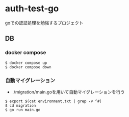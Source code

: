 # auth-test-go
goでの認証処理を勉強するプロジェクト

## DB

### docker compose

```
$ docker compose up
$ docker compose down
```

### 自動マイグレーション

- ./migration/main.goを用いて自動マイグレーションを行う

```
$ export $(cat environment.txt | grep -v ^#)
$ cd migration
$ go run main.go
```
